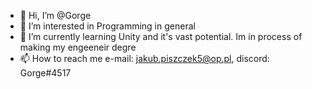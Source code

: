 - 👋 Hi, I’m @Gorge
- 👀 I’m interested in Programming in general
- 🌱 I’m currently learning  Unity and it's vast potential. Im in process of making my engeeneir degre 
- 📫 How to reach me  e-mail: jakub.piszczek5@op.pl, discord: Gorge#4517

<!---
Gorgeed/Gorgeed is a ✨ special ✨ repository because its `README.md` (this file) appears on your GitHub profile.
You can click the Preview link to take a look at your changes.
--->
